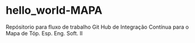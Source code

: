 # hello_world-MAPA
Repósitorio para fluxo de trabalho Git Hub de Integração Contínua para o Mapa de Tóp. Esp. Eng. Soft. II

